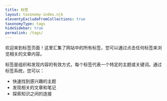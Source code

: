 ```yaml
---
title: 标签
layout: taxonomy-index.njk
eleventyExcludeFromCollections: true
taxonomyType: tags
hideSidebar: true
permalink: /tags/
---
```


欢迎来到标签页面！这里汇集了网站中的所有标签，您可以通过点击任何标签来浏览相关的文章内容。

标签是组织和发现内容的有效方式，每个标签代表一个特定的主题或关键词。通过标签系统，您可以：

- 快速找到感兴趣的主题
- 发现相关的文章和笔记
- 探索知识之间的连接
